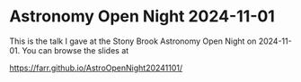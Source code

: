 # Astronomy Open Night 2024-11-01

This is the talk I gave at the Stony Brook Astronomy Open Night on 2024-11-01.
You can browse the slides at

https://farr.github.io/AstroOpenNight20241101/